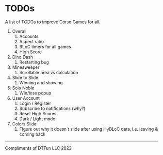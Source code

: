 # TODOs

A list of TODOs to improve Corso Games for all.

1. Overall
    1. Accounts
    2. Aspect ratio
    3. BLoC timers for all games
    4. High Score
2. Dino Dash
    1. Restarting bug
3. Minesweeper
    1. Scrollable area vs calculation
4. Slide to Slide
    1. Winning and showing
5. Solo Noble
    1. Win/lose popup
6. User Account
    1. Login / Register
    2. Subscribe to notifications (why?)
    3. Reset High Scores
    4. Dark / Light mode
7. Colors Slide
    1. Figure out why it doesn't slide after using HyBLoC data, i.e. leaving & coming back

---

Compliments of DTFun LLC 2023